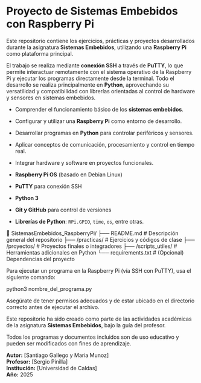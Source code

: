 # Proyecto de Sistemas Embebidos con Raspberry Pi
Este repositorio contiene los ejercicios, prácticas y proyectos desarrollados durante la asignatura **Sistemas Embebidos**, utilizando una **Raspberry Pi** como plataforma principal.

El trabajo se realiza mediante **conexión SSH** a través de **PuTTY**, lo que permite interactuar remotamente con el sistema operativo de la Raspberry Pi y ejecutar los programas directamente desde la terminal.
Todo el desarrollo se realiza principalmente en **Python**, aprovechando su versatilidad y compatibilidad con librerías orientadas al control de hardware y sensores en sistemas embebidos.

- Comprender el funcionamiento básico de los **sistemas embebidos**.  
- Configurar y utilizar una **Raspberry Pi** como entorno de desarrollo.  
- Desarrollar programas en **Python** para controlar periféricos y sensores.  
- Aplicar conceptos de comunicación, procesamiento y control en tiempo real.  
- Integrar hardware y software en proyectos funcionales.

- **Raspberry Pi OS** (basado en Debian Linux)  
- **PuTTY** para conexión SSH  
- **Python 3**  
- **Git y GitHub** para control de versiones  
- **Librerías de Python**: `RPi.GPIO`, `time`, `os`, entre otras.

📁 SistemasEmbebidos_RaspberryPi/
 ├── README.md              # Descripción general del repositorio
 ├── /practicas/            # Ejercicios y códigos de clase
 ├── /proyectos/            # Proyectos finales o integradores
 ├── /scripts_utiles/       # Herramientas adicionales en Python
 └── requirements.txt       # (Opcional) Dependencias del proyecto

Para ejecutar un programa en la Raspberry Pi (vía SSH con PuTTY), usa el siguiente comando:

python3 nombre_del_programa.py

Asegúrate de tener permisos adecuados y de estar ubicado en el directorio correcto antes de ejecutar el archivo.

Este repositorio ha sido creado como parte de las actividades académicas de la asignatura **Sistemas Embebidos**, bajo la guía del profesor.

Todos los programas y documentos incluidos son de uso educativo y pueden ser modificados con fines de aprendizaje.

**Autor:** [Santiago Gallego y Maria Munoz]  
**Profesor:** [Sergio Pinilla]  
**Institución:** [Universidad de Caldas]  
**Año:** 2025

